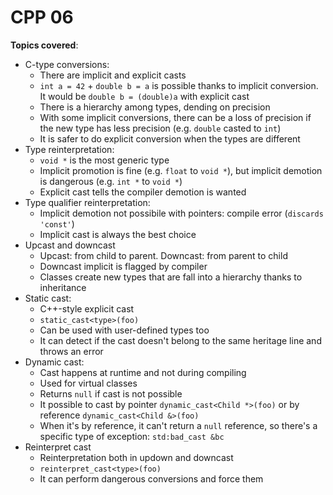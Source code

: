 # CPP 06

**Topics covered**:

- C-type conversions:
  - There are implicit and explicit casts
  - `int a = 42` + `double b = a` is possible thanks to implicit conversion. It would be `double b = (double)a` with explicit cast
  - There is a hierarchy among types, dending on precision
  - With some implicit conversions, there can be a loss of precision if the new type has less precision (e.g. `double` casted to `int`)
  - It is safer to do explicit conversion when the types are different
- Type reinterpretation:
  - `void *` is the most generic type
  - Implicit promotion is fine (e.g. `float` to `void *`), but implicit demotion is dangerous (e.g. `int *` to `void *`)
  - Explicit cast tells the compiler demotion is wanted
- Type qualifier reinterpretation:
  - Implicit demotion not possibile with pointers: compile error (`discards 'const'`)
  - Implicit cast is always the best choice
- Upcast and downcast
  - Upcast: from child to parent. Downcast: from parent to child
  - Downcast implicit is flagged by compiler
  - Classes create new types that are fall into a hierarchy thanks to inheritance
- Static cast:
  - C++-style explicit cast
  - `static_cast<type>(foo)`
  - Can be used with user-defined types too
  - It can detect if the cast doesn't belong to the same heritage line and throws an error
- Dynamic cast:
  - Cast happens at runtime and not during compiling
  - Used for virtual classes 
  - Returns `null` if cast is not possible
  - It possible to cast by pointer `dynamic_cast<Child *>(foo)` or by reference `dynamic_cast<Child &>(foo)`
  - When it's by reference, it can't return a `null` reference, so there's a specific type of exception: `std:bad_cast &bc`
- Reinterpret cast
  - Reinterpretation both in updown and downcast
  - `reinterpret_cast<type>(foo)`
  - It can perform dangerous conversions and force them